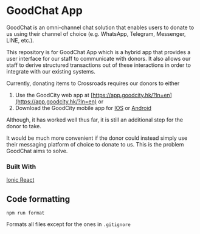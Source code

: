 # GoodChat App
GoodChat is an omni-channel chat solution that enables users to donate to us using their channel of choice (e.g. WhatsApp, Telegram, Messenger, LINE, etc.). 

This repository is for GoodChat App which is a hybrid app that provides a user interface for our staff to communicate with donors. It also allows our staff to derive structured transactions out of these interactions in order to integrate with our existing systems.

Currently, donating items to Crossroads requires our donors to either

1. Use the GoodCity web app at [https://app.goodcity.hk/?ln=en](https://app.goodcity.hk/?ln=en) or
2. Download the GoodCity mobile app for [IOS](https://apps.apple.com/us/app/goodcity-hk/id1012253845) or [Android](https://play.google.com/store/apps/details?id=hk.goodcity.app&hl=en_US&gl=US)

Although, it has worked well thus far, it is still an additional step for the donor to take.

It would be much more convenient if the donor could instead simply use their messaging platform of choice to donate to us. This is the problem GoodChat aims to solve.


### Built With
[Ionic React](https://ionicframework.com/docs/react)

## Code formatting
```
npm run format
```
Formats all files except for the ones in `.gitignore`

